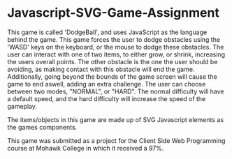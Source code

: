 # Javascript-SVG-Game-Assignment

This game is called 'DodgeBall', and uses JavaScript as the language behind the game. This game forces the user to dodge obstacles using the 'WASD' keys on the keyboard, or the mouse to dodge these obstacles. The user can interact with one of two items, to either grow, or shrink, increasing the users overall points. The other obstacle is the one the user should be avoiding, as making contact with this obstacle will end the game. Additionally, going beyond the bounds of the game screen will cause the game to end aswell, adding an extra challenge. The user can choose between two modes, "NORMAL", or "HARD". The normal difficulty will have a default speed, and the hard difficulty will increase the speed of the gameplay.

The items/objects in this game are made up of SVG Javascript elements as the games components.

This game was submitted as a project for the Client Side Web Programming course at Mohawk College in which it received a 97%.
